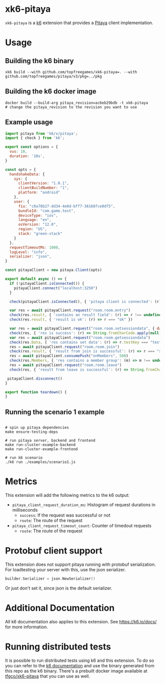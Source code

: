 # xk6-pitaya

`xk6-pitaya` is a [k6](https://go.k6.io/k6) extension that provides a [Pitaya](https://github.com/topfreegames/pitaya) client implementation.

# Usage

## Building the k6 binary

```shell
xk6 build --with github.com/topfreegames/xk6-pitaya=. --with github.com/topfreegames/pitaya/v3/pkg=../pkg
```

## Building the k6 docker image

```shell
docker build --build-arg pitaya_revision=ac6eb29bdb -t xk6-pitaya
# change the pitaya_revision to the revision you want to use
```

## Example usage

```javascript
import pitaya from 'k6/x/pitaya';
import { check } from 'k6';

export const options = {
  vus: 10,
  duration: '10s',
}

const opts = {
  handshakeData: {
    sys: {
      clientVersion: "1.0.1",
      clientBuildNumber: "1",
      platform: "android"
    },
    user: {
      fiu: "c0a78b27-dd34-4e0d-bff7-36168fce0df5",
      bundleId: "com.game.test",
      deviceType: "ios",
      language: "en",
      osVersion: "12.0",
      region: "US",
      stack: "green-stack"
    }
  },
  requestTimeoutMs: 1000,
  logLevel: "info",
  serializer: "json",
}

const pitayaClient = new pitaya.Client(opts)

export default async () => {
  if (!pitayaClient.isConnected()) {
    pitayaClient.connect("localhost:3250")
  }

  check(pitayaClient.isConnected(), { 'pitaya client is connected': (r) => r === true })

  var res = await pitayaClient.request("room.room.entry")
  check(res.result, { 'contains an result field': (r) => r !== undefined })
  check(res.result, { 'result is ok': (r) => r === "ok" })

  var res = await pitayaClient.request("room.room.setsessiondata", { data: {"testKey": "testVal"} })
  check(res, { 'res is success': (r) => String.fromCharCode.apply(null,r) === "success"} )
  var res = await pitayaClient.request("room.room.getsessiondata")
  check(res.Data, { 'res contains set data': (r) => r.testKey === "testVal"} )
  res = await pitayaClient.request("room.room.join")
  check(res.result, { 'result from join is successful': (r) => r === "success"} )
  res = await pitayaClient.consumePush("onMembers", 500)
  check(res.Members, { 'res contains a member group': (m) => m !== undefined } )
  res = await pitayaClient.request("room.room.leave")
  check(res, { 'result from leave is successful': (r) => String.fromCharCode.apply(null,r) === "success"})

 pitayaClient.disconnect()
}

export function teardown() {
}
```

## Running the scenario 1 example

```shell

# spin up pitaya dependencies
make ensure-testing-deps

# run pitaya server, backend and frontend
make run-cluster-example-backend
make run-cluster-example-frontend

# run k6 scenario
./k6 run ./examples/scenario1.js
```

# Metrics

This extension will add the following metrics to the k6 output:

- `pitaya_client_request_duration_ms`: Histogram of request durations in milliseconds
    - `success`: If the request was successful or not
    - `route`: The route of the request
- `pitaya_client_request_timeout_count`: Counter of timedout requests
    - `route`: The route of the request

# Protobuf client support

This extension does not support pitaya running with protobuf serialization. For loadtesting your server with this, use the json serializer.

```go
builder.Serializer = json.NewSerializer()
```

Or just don't set it, since json is the default serializer.

# Additional Documentation

All k6 documentation also applies to this extension. See https://k6.io/docs/ for more information.

# Running distributed tests

It is possible to run distributed tests using k6 and this extension. To do so you can refer to the [k6 documentation](https://k6.io/docs/testing-guides/running-distributed-tests/) and use the binary generated from this repo as the k6 binary. There's a prebuilt docker image available at [tfgco/xk6-pitaya](https://hub.docker.com/r/tfgco/xk6-pitaya) that you can use as well.
